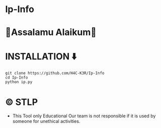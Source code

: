 # Ip-Info

# 🖤Assalamu Alaikum🖤


# INSTALLATION ⬇️
```
git clone https://github.com/H4C-K3R/Ip-Info
cd Ip-Info
python ip.py
```

# ©️ STLP 
* This Tool only Educational Our team is not responsible if it is used by someone for unethical activities.
